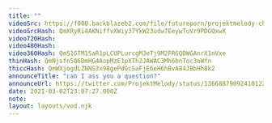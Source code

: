 ```yaml
---
title: ""
videoSrc: https://f000.backblazeb2.com/file/futureporn/projektmelody-chaturbate-2021-03-01.mp4
videoSrcHash: QmXRyRi4AKNiffvXWiy37YkW23udw7EeywTuVr9PDGQxwX
video720Hash: 
video480Hash: 
video360Hash: QmS1GTM1SaR1pLCUPLurcgMJeTj9M2FRGQDWGAnrX1nVxe
thinHash: QmNjsfn5Q6DmHG4AopMzE1pXTh2JAWAC3Mh6bnToc3oWfn
thiccHash: QmWXjogdLZNNS3x98gePdGcSaFjE6eH6hBvA84JBbHh8k2
announceTitle: "can I ass you a question?"
announceUrl: https://twitter.com/ProjektMelody/status/1366887909241012233
date: 2021-03-02T23:07:27.000Z
note: 
layout: layouts/vod.njk
---
```

